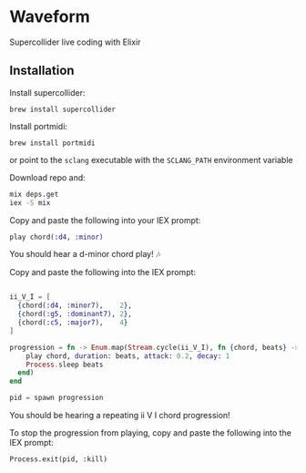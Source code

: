 # Waveform

Supercollider live coding with Elixir

## Installation

Install supercollider:

`brew install supercollider`

Install portmidi:

`brew install portmidi`

or point to the `sclang` executable with the `SCLANG_PATH` environment variable

Download repo and: 

``` sh
mix deps.get
iex -S mix
```

Copy and paste the following into your IEX prompt:

```elixir
play chord(:d4, :minor)
```

You should hear a d-minor chord play! 🎶 

Copy and paste the following into the IEX prompt:

```elixir

ii_V_I = [
  {chord(:d4, :minor7),    2},
  {chord(:g5, :dominant7), 2},
  {chord(:c5, :major7),    4}
]

progression = fn -> Enum.map(Stream.cycle(ii_V_I), fn {chord, beats} ->
    play chord, duration: beats, attack: 0.2, decay: 1
    Process.sleep beats
  end)
end

pid = spawn progression

```

You should be hearing a repeating ii V I chord progression!

To stop the progression from playing, copy and paste the following into the IEX prompt:

```
Process.exit(pid, :kill)
```
